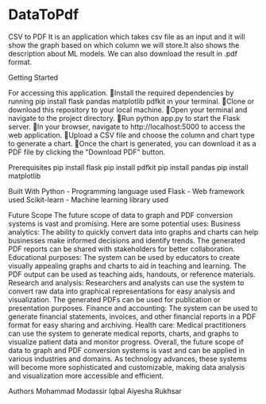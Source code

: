 # DataToPdf
CSV to PDF
It is an application which takes csv file as an input and it will show the graph based on which column we will store.It also shows the description about ML models.
We can also download the result in .pdf format.

Getting Started

For accessing this application.
Install the required dependencies by running pip install flask pandas matplotlib pdfkit in your terminal.
Clone or download this repository to your local machine.
Open your terminal and navigate to the project directory.
Run python app.py to start the Flask server.
In your browser, navigate to http://localhost:5000 to access the web application.
Upload a CSV file and choose the column and chart type to generate a chart.
Once the chart is generated, you can download it as a PDF file by clicking the "Download PDF" button.

Prerequisites
pip install flask
pip install pdfkit
pip install pandas
pip install matplotlib 

Built With
Python - Programming language used
Flask - Web framework used
Scikit-learn - Machine learning library used

Future Scope
The future scope of data to graph and PDF conversion systems is vast and promising. Here are some potential uses:
Business analytics: The ability to quickly convert data into graphs and charts can help businesses make informed decisions and identify trends. The generated PDF reports can be shared with stakeholders for better collaboration.
Educational purposes: The system can be used by educators to create visually appealing graphs and charts to aid in teaching and learning. The PDF output can be used as teaching aids, handouts, or reference materials.
Research and analysis: Researchers and analysts can use the system to convert raw data into graphical representations for easy analysis and visualization. The generated PDFs can be used for publication or presentation purposes.
Finance and accounting: The system can be used to generate financial statements, invoices, and other financial reports in a PDF format for easy sharing and archiving.
Health care: Medical practitioners can use the system to generate medical reports, charts, and graphs to visualize patient data and monitor progress.
Overall, the future scope of data to graph and PDF conversion systems is vast and can be applied in various industries and domains. As technology advances, these systems will become more sophisticated and customizable, making data analysis and visualization more accessible and efficient.


Authors
Mohammad Modassir Iqbal
Aiyesha Rukhsar
